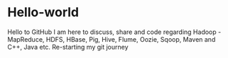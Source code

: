 # Hello-world
Hello to GitHub
I am here to discuss, share and code regarding Hadoop - MapReduce, HDFS, HBase, Pig, Hive, Flume, Oozie, Sqoop, Maven and C++, Java etc.
Re-starting my git journey
